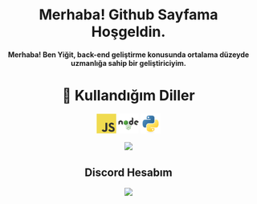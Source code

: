 <h1 align= "center"> Merhaba! Github Sayfama Hoşgeldin. </h1>

<h4 align="center" class="heading-element" dir="auto">Merhaba! Ben Yiğit, back-end geliştirme konusunda ortalama düzeyde uzmanlığa sahip bir geliştiriciyim.</h4>

<h1 align= "center">🚀 Kullandığım Diller</h1>

<p align="center" dir="auto">
<img src="https://raw.githubusercontent.com/devicons/devicon/master/icons/javascript/javascript-original.svg" alt="javascript" width="40" height="40" style="max-width: 100%;">
<img src="https://raw.githubusercontent.com/devicons/devicon/master/icons/nodejs/nodejs-original-wordmark.svg" alt="nodejs" width="40" height="40" style="max-width: 100%;">
<img src="https://raw.githubusercontent.com/devicons/devicon/master/icons/python/python-original.svg" alt="python" width="40" height="40" style="max-width: 100%;">

</p>
 </h2>

<p align= "center"><img src="https://count.getloli.com/get/@:Nemtycim?theme=asoul" style="max-width: 100%;" />
</p>

<h2 align= "center">Discord Hesabım</h2>

<p align= "center"><img width="400px" src="https://camo.githubusercontent.com/39616dbb5cc07c4505f5463996f1714c5a2c4f67ba51a812838a3205b3baaf38/68747470733a2f2f6c616e796172642e6b7972696532352e6d652f6170692f3935323231343935343933313534343136343f6465636f726174696f6e3d7472756526757365446973706c61794e616d653d7472756526616e696d6174696f6e4475726174696f6e3d32732677617665436f6c6f723d30353342353026696d675374796c653d73717561726526696d67426f726465725261646975733d313670782662673d44443237323730302669646c654d6573736167653dc4b0736d65742b50617368616d2b77686572652b69732b69736c616e6473" data-canonical-src="https://lanyard.kyrie25.me/api/952214954931544164?decoration=true&amp;useDisplayName=true&amp;animationDuration=2s&amp;waveColor=225f8a&amp;imgStyle=square&amp;imgBorderRadius=16px&amp;bg=225f8a&amp;idleMessage=" style="max-width: 100%;"></p>
